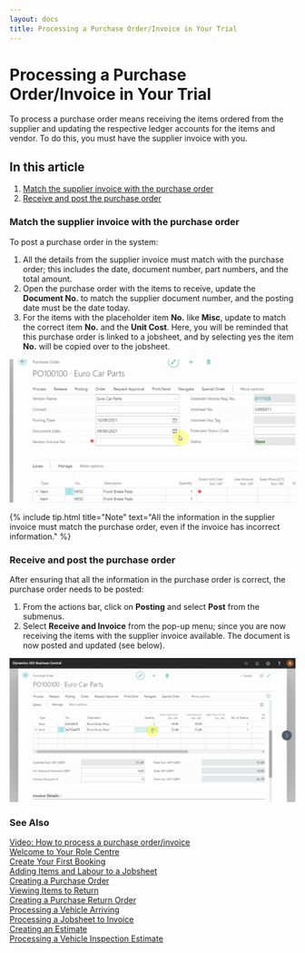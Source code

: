 ```yaml
---
layout: docs
title: Processing a Purchase Order/Invoice in Your Trial
---
```


# Processing a Purchase Order/Invoice in Your Trial 

To process a purchase order means receiving the items ordered from the supplier and updating the respective ledger accounts for the items and vendor. To do this, you must have the supplier invoice with you. 

## In this article

1. [Match the supplier invoice with the purchase order](#match-the-supplier-invoice-with-the-purchase-order)
2. [Receive and post the purchase order](#receive-and-post-the-purchase-order)

### Match the supplier invoice with the purchase order
To post a purchase order in the system:
1. All the details from the supplier invoice must match with the purchase order; this includes the date, document number, part numbers, and the total amount.
2. Open the purchase order with the items to receive, update the **Document No.** to match the supplier document number, and the posting date must be the date today. 
3. For the items with the placeholder item **No.** like **Misc**, update to match the correct item **No.** and the **Unit Cost**. Here, you will be reminded that this purchase order is linked to a jobsheet, and by selecting yes the item **No.** will be copied over to the jobsheet.

![](media/garagehive-trial-processing-a-purchase-order1.gif)

{% include tip.html title="Note" text="All the information in the supplier invoice must match the purchase order, even if the invoice has incorrect information." %}

### Receive and post the purchase order
After ensuring that all the information in the purchase order is correct, the purchase order needs to be posted:
1. From the actions bar, click on **Posting** and select **Post** from the submenus.
2. Select **Receive and Invoice** from the pop-up menu; since you are now receiving the items with the supplier invoice available. The document is now posted and updated (see below).

![](media/garagehive-trial-processing-a-purchase-order2.gif) 


### **See Also**

[Video: How to process a purchase order/invoice](https://www.youtube.com/watch?v=eKXEvrj1QQQ&:target="_blank") \
[Welcome to Your Role Centre](garagehive-trial-welcome-to-the-role-centre.html) \
[Create Your First Booking](garagehive-trial-creating-your-first-booking.html) \
[Adding Items and Labour to a Jobsheet](garagehive-trial-adding-items-and-labour-to-a-jobsheet.html) \
[Creating a Purchase Order](garagehive-trial-creating-a-purchase-order.html) \
[Viewing Items to Return](garagehive-trial-viewing-items-to-return.html) \
[Creating a Purchase Return Order](garagehive-trial-creating-a-purchase-return-order.html) \
[Processing a Vehicle Arriving](garagehive-trial-processing-a-vehicle-arriving.html) \
[Processing a Jobsheet to Invoice](garagehive-trial-processing-a-jobsheet-to-invoice.html) \
[Creating an Estimate](garagehive-trial-creating-an-estimate.html) \
[Processing a Vehicle Inspection Estimate](garagehive-trial-processing-a-vehicle-inspection-estimate.html)